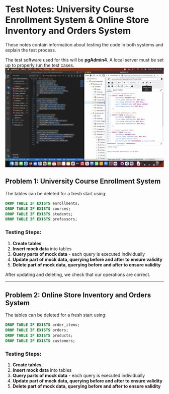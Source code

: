 # Test Notes: University Course Enrollment System & Online Store Inventory and Orders System

These notes contain information about testing the code in both systems and explain the test process.

The test software used for this will be **pgAdmin4**. A local server must be set up to properly run the test cases.
![Example GIF](Example.gif)

## Problem 1: University Course Enrollment System

The tables can be deleted for a fresh start using:
```sql
DROP TABLE IF EXISTS enrollments;
DROP TABLE IF EXISTS courses; 
DROP TABLE IF EXISTS students;
DROP TABLE IF EXISTS professors;
```


### Testing Steps:
1. **Create tables**
2. **Insert mock data** into tables
3. **Query parts of mock data** - each query is executed individually
4. **Update part of mock data, querying before and after to ensure validity**
5. **Delete part of mock data, querying before and after to ensure validity**

After updating and deleting, we check that our operations are correct.

---

## Problem 2: Online Store Inventory and Orders System

The tables can be deleted for a fresh start using:
```sql
DROP TABLE IF EXISTS order_items; 
DROP TABLE IF EXISTS orders;
DROP TABLE IF EXISTS products;
DROP TABLE IF EXISTS customers;
```


### Testing Steps:
1. **Create tables**
2. **Insert mock data** into tables
3. **Query parts of mock data** - each query is executed individually
4. **Update part of mock data, querying before and after to ensure validity**
5. **Delete part of mock data, querying before and after to ensure validity**

